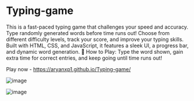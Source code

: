 # Typing-game
This is a fast-paced typing game that challenges your speed and accuracy. Type randomly generated words before time runs out! Choose from different difficulty levels, track your score, and improve your typing skills. Built with HTML, CSS, and JavaScript, it features a sleek UI, a progress bar, and dynamic word generation.
🎯 How to Play: Type the word shown, gain extra time for correct entries, and keep going until time runs out!

Play now - https://aryanxp1.github.io/Typing-game/ 

![image](https://github.com/user-attachments/assets/7d165cf5-3743-4f34-a560-3e5dc75bea64)

![image](https://github.com/user-attachments/assets/f0870809-77d4-423e-af1a-79191bdb5c78)


